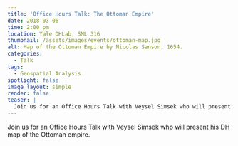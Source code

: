 ```yaml
---
title: 'Office Hours Talk: The Ottoman Empire'
date: 2018-03-06
time: 2:00 pm
location: Yale DHLab, SML 316
thumbnail: /assets/images/events/ottoman-map.jpg
alt: Map of the Ottoman Empire by Nicolas Sanson, 1654.
categories: 
  - Talk
tags:
  - Geospatial Analysis
spotlight: false 
image_layout: simple
render: false
teaser: |
  Join us for an Office Hours Talk with Veysel Simsek who will present his DH map of the Ottoman empire. 
---
```


Join us for an Office Hours Talk with Veysel Simsek who will present his DH map of the Ottoman empire.